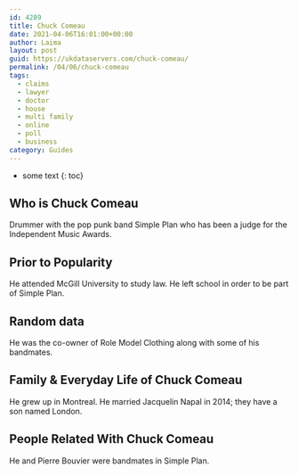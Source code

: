 ```yaml
---
id: 4289
title: Chuck Comeau
date: 2021-04-06T16:01:00+00:00
author: Laima
layout: post
guid: https://ukdataservers.com/chuck-comeau/
permalink: /04/06/chuck-comeau
tags:
  - claims
  - lawyer
  - doctor
  - house
  - multi family
  - online
  - poll
  - business
category: Guides
---
```


* some text
{: toc}


## Who is Chuck Comeau
                  
                  
                  
Drummer with the pop punk band Simple Plan who has been a judge for the Independent Music Awards.
                  
              
            
              
            
                
                
                
## Prior to Popularity
                  
                  
                  
He attended McGill University to study law. He left school in order to be part of Simple Plan.
                  
              
            
              
            
                
                
                
## Random data
                  
                  
                  
He was the co-owner of Role Model Clothing along with some of his bandmates.
                  
              
            
              
            
                
                
                
## Family & Everyday Life of Chuck Comeau
                  
                  
                  
He grew up in Montreal. He married Jacquelin Napal in 2014; they have a son named London.
                  
              
            
              
            
                
                
                
## People Related With Chuck Comeau
                  
                  
                  
He and Pierre Bouvier were bandmates in Simple Plan.
                  
              
            
              
            
                
              
            
              
              
            
            
              
            
          
          
          